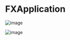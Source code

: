 # FXApplication

![image](https://user-images.githubusercontent.com/28388524/216771766-ff2ef747-5830-403b-a9fb-f4ce98807d7d.png)

![image](https://user-images.githubusercontent.com/28388524/216771727-c91c4ba0-dd21-4db6-9ced-afdef59b9801.png)

